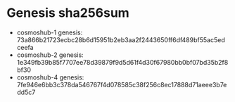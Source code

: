 
# Genesis sha256sum
- cosmoshub-1 genesis: 73a866b21723ecbc28b6d15951b2eb3aa2f2443650ff6df489bf55ac5edceefa
- cosmoshub-2 genesis: 1e349fb39b85f7707ee78d39879f9d5d61f4d30f67980bb0bf07bd35b2f8bf30
- cosmoshub-4 genesis: 7fe946e6bb3c378da546767f4d078585c38f256c8ec17888d71aeee3b7edd5c7
